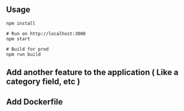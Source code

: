 ## Usage
```
npm install

# Run on http://localhost:3000
npm start

# Build for prod
npm run build
```
## Add another feature to the application ( Like a category field, etc )

## Add Dockerfile 
